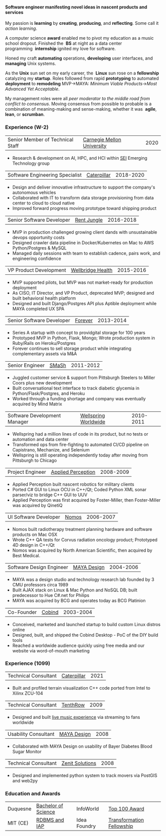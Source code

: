 <h4>Software engineer manifesting novel ideas in nascent products and services <a title="Consensus on David" href="https://www.linkedin.com/in/davidthewatson/details/recommendations/?profileUrn=urn%25253Ali%25253Afsd_profile%25253AACoAAAAXcOEBi-yauHTCxj3C7DCSjyXqWa7Zqkw&tabIndex=0&detailScreenTabIndex=0"><i class="fa fa-solid fa-comment"></i></a></h4>
<p>My passion is <strong>learning</strong> by <strong>creating</strong>, <strong>producing</strong>, and <strong>reflecting</strong>. Some call it <em>action learning</em>.</p>
A computer science <strong>award</strong> enabled me to pivot my education as a music school dropout. 
Finished the&nbsp;&nbsp;<strong>BS</strong> at night as a data center programming&nbsp;&nbsp;<strong>internship</strong> ignited my love for software. 
</p>
<p>
Honed my craft <strong>automating</strong> operations, <strong>developing</strong> user interfaces, and <strong>managing</strong> Unix systems. 
</p>
<p>
As the <strong>Unix</strong> sun set on my early career, the&nbsp;&nbsp;<strong>Linux</strong> sun rose on a <strong>fellowship</strong> catalyzing my <strong>startup</strong>.
Roles followed from rapid <strong>prototyping</strong> to automated <strong>deployment</strong> to <strong>remodeling</strong> MVP&#x2192;MAYA: <em>Minimum Viable Products</em>&#x2192;<em>Most Advanced Yet Acceptable</em>.
</p>
<p>
My management roles were all <em>peer moderator to the middle road from conflict to consensus</em>. Moving consensus from possible to probable is a combination of meaning-making and sense-making, whether it was&nbsp;&nbsp;<strong>agile</strong>, <strong>lean</strong>, or <strong>scrumban</strong>.

<h3>Experience (W-2)</h3>

<table class="experience">
<tbody>
<tr><td>Senior Member of Technical Staff</td><td><a href="https://www.cmu.edu/">Carnegie Mellon University</a></td><td>2020</td>
</tr>
</table>
<p>
<ul>
<li>Research &amp development on AI, HPC, and HCI within <a href="https://www.sei.cmu.edu/">SEI</a> Emerging Technology group</li>
</ul>
</p>
<table class="experience">
<tbody>
<tr><td>Software Engineering Specialist</td><td><a href="https://en.wikipedia.org/wiki/Caterpillar_Inc.">Caterpillar</a></td><td>2018-2020</td>
</tr>
</table>
<p>
<ul><li>Design and deliver innovative infrastructure to support the company's autonomous vehicles</li>
<li>Collaborated with IT to transform data storage provisioning from data center to cloud to cloud native</li> 
<li>Improved forward progress moving prototype toward shipping product</li></ul>
</p>

<table class="experience">
<tbody>
<tr><td>Senior Software Developer</td><td><a href="https://en.wikipedia.org/wiki/RealPage">Rent Jungle</a></td><td>2016-2018</td>
</tr>
</table>
<p>
<ul><li>MVP in production challenged growing client dands with unsustainable devops opportunity costs</li>
<li>Designed crawler data pipeline in Docker/Kubernetes on Mac to AWS Python/Postgres &amp; MySQL</li>
<li>Managed daily sessions with team to establish cadence, pairs work, and engineering confidence</li></ul>
</p>
<table class="experience">
<tbody>
<tr><td>VP Product Development</td><td><a href="http://www.wellbridgehealth.com/licensing">Wellbridge Health</a></td><td>2015-2016</td>
</tr>
</table>
<p>
<ul><li>MVP supported pilots, but MVP was not market-ready for production deployment</li>
<li>As CISO, IT Director, and VP Product, deprecated MVP; designed and built behavioral health platform</li>
<li>Designed and built Django/Postgres API plus Aptible deployment while MAYA completed UX SPA</li></ul>
</p>
<table class="experience">
<tbody>
<tr><td>Senior Software Developer</td><td><a href="https://en.wikipedia.org/wiki/Forever_(website)">Forever</a></td><td>2013-2014</td>
</tr>
</table>
<p>
<ul><li>Series A startup with concept to providgital storage for 100 years</li>
<li> Prototyped MVP in Python, Flask, Mongo; Wrote production system in Ruby/Rails on Heroku/Postgres</li>
<li>Forever continues to sell storage product while integrating complementary assets via M&amp;A</li>
</ul>
</p>
<table class="experience">
<tbody>
<tr><td>Senior Engineer</td><td><a href="https://www.crunchbase.com/organization/smash-technologies">SMaSh</a></td><td>2011-2012</td>
</tr>
</table>
<p>
<ul><li>Juggled customer service &amp; support from Pittsburgh Steelers to Miller Coors plus new development</li>
<li>Built conversational text interface to track diabetic glycemia in Python/Flask/Postgres, and Heroku</li>
<li>Worked through a funding shortage and company was eventually acquired by Mind Matrix</li></ul>
</p>
<table id="wellspring" class="experience">
<tbody>
<tr><td>Software Development Manager</td><td><a href="https://en.wikipedia.org/wiki/Wellspring_Worldwide">Wellspring Worldwide</a></td><td>2010-2011</td>
</tr>
</table>
<p>
<ul><li>Wellspring had a million lines of code in its product, but no tests or automation and data center</li>
<li>Transformed ops from fire-fighting to automated CI/CD pipeline on Capistrano, Mechanize, and Selenium</li>
<li>Wellspring is still operating independently today after moving from Pittsburgh to Chicago</li></ul>
</p>
<table class="experience">
<tbody>
<tr><td>Project Engineer</td><td><a href="https://www.qinetiq.com/en/what-we-do/services-and-products/talon-medium-sized-tactical-robot">Applied Perception</a></td ><td>2008-2009</td>
</tr>
</table>
<p>
<ul><li>Applied Perception built nascent robotics for military clients</li>
<li>Ported C# GUI to Linux OCU in C++/Qt; Coded Python XML sonar parser/viz to bridge C++ GUI to UUV</li>
<li>Applied Perception was first acquired by Foster-Miller, then Foster-Miller was acquired by QinetiQ</li></ul>
</p>
<table class="experience">
<tbody>
<tr><td>UI Software Developer</td><td><a href="http://www.nomos.com/pdf/BN_MB_Corvus_MSF0003_R1_06142016.pdf">Nomos</a></td><td>2006-2007</td>
</tr>
</table>
<p>
<ul><li>Nomos built radiotherapy treatment planning hardware and software products on Mac OSX</li>
<li>Wrote C++ QA tests for Corvus radiation oncology product; Prototyped 4D design in C++/Qt</li>
<li>Nomos was acquired by North American Scientific, then acquired by Best Medical.</li></ul>
</p>
<table class="experience">
<tbody>
<tr><td>Software Design Engineer</td><td><a href="https://rakelearning.org/organization/maya-design/">MAYA Design</a></td><td>2004-2006</td>
</tr>
</table>
<p>
<ul><li>MAYA was a design studio and technology research lab founded by 3 CMU professors circa 1989</li>
<li>Built AJAX stack on Linux & Mac Python and NoSQL DB; built predecessor to Hue C#.net for Philips</li>
<li>MAYA was acquired by BCG and operates today as BCG Platinion</li></ul>
</p>
<table class="experience">
<tbody>
<tr><td>Co-Founder</td><td><a href="https://no.wikipedia.org/wiki/Cobind_Desktop">Cobind</a></td><td>2003-2004</td>
</tr>
</table>
<p>
<ul><li>Conceived, marketed and launched startup to build custom Linux distros online</li>
<li>Designed, built, and shipped the Cobind Desktop - PoC of the DIY build tools</li>
<li>Reached a worldwide audience quickly using free media and our website via word-of-mouth marketing</li>
</ul>
</p>
<h3 id="short-term-experience">Experience (1099)</h3>
<table class="experience">
<tbody>
<tr><td>Technical Consultant</td><td><a href="https://en.wikipedia.org/wiki/Caterpillar_Inc.">Caterpillar</a></td><td>2021</td>
</tr>
</table>
<p>
<ul><li>Built and profiled terrain visualization C++ code ported from Intel to Xilinx ZCU-104</li></ul>
</p>
<table class="experience">
<tbody>
<tr><td>Technical Consultant</td><td><a href="https://www.youtube.com/user/TenthRowConcerts">TenthRow</a></td><td>2009</td>
</tr>
</table>
<p>
<ul><li>Designed and built <a href="https://www.youtube.com/user/TenthRowConcerts?app=desktop">live music experience</a> via streaming to fans worldwide</li></ul>
</p>
<table class="experience">
<tbody>
<tr><td>Usability Consultant</td><td><a href="https://www.fastcompany.com/1279088/inside-maya-designs-innovation-boot-camps">MAYA Design</a></td><td>2008</td>
</tr>
</table>
<p>
<ul><li>Collaborated with MAYA Design on usability of Bayer Diabetes Blood Sugar Monitor</li></ul>
</p>
<table class="experience">
<tbody>
<tr><td>Technical Consultant</td><td><a href="http://movarker.com/pdf/Zenit_whitepaper.pdf">Zenit Solutions</a></td><td>2008</td>
</tr>
</table>
<p>
<ul><li>Designed and implemented python system to track movers via PostGIS and web2py</li></ul>
</p>
<h3>Education and Awards</h3>
<p>
<table class="education">
<tr><td>Duquesne</td><td><a href="https://www.duq.edu/academics/colleges-and-schools/business/index.php?school=Palumbo-Donahue+School+of+Business">Bachelor of Science</a></td>
<td>InfoWorld</b></td><td><a href="https://books.google.com/books?id=oDYEAAAAMBAJ&lpg=PA20&vq=u-form&pg=PA20#v=onepage&q=u-form&f=false">Top 100 Award</a></td></tr>
<tr><td>MIT (CE)<td><a href="https://philip.greenspun.com/teaching/rdbms-iap-2015">RDBMS and IAP</a></td><td>Idea Foundry</b></td><td><a href="https://www.ideafoundry.org/about#:~:text=Our%20initial%20program%2C%20The%20Transformational%20Fellowship%2C%20has%20evolved%20into%20our%20Impact%20Innovation%20Program%20and%20its%20portfolio%20has%20grown%20and%20created%20impact%20throughout%20the%20world.">Transformation Fellowship</a></td></tr>
</table>
</p>